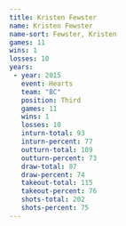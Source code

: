 ```yaml
---
title: Kristen Fewster
name: Kristen Fewster
name-sort: Fewster, Kristen
games: 11
wins: 1
losses: 10
years:
 - year: 2015
   event: Hearts
   team: "BC"
   position: Third
   games: 11
   wins: 1
   losses: 10
   inturn-total: 93
   inturn-percent: 77
   outturn-total: 109
   outturn-percent: 73
   draw-total: 87
   draw-percent: 74
   takeout-total: 115
   takeout-percent: 76
   shots-total: 202
   shots-percent: 75
---
```

